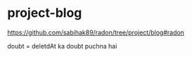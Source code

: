 # project-blog

https://github.com/sabihak89/radon/tree/project/blog#radon


doubt = deletdAt ka doubt puchna hai 


